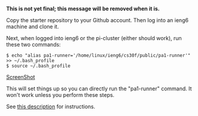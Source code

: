 **This is not yet final; this message will be removed when it is.**

Copy the starter repository to your Github account. Then log into an ieng6
machine and clone it.

Next, when logged into ieng6 or the pi-cluster (either should work), run these
two commands:

```
$ echo "alias pa1-runner='/home/linux/ieng6/cs30f/public/pa1-runner'" >> ~/.bash_profile
$ source ~/.bash_profile
```

[ScreenShot](./RunnerSetUp.png)

This will set things up so you can directly run the "pa1-runner" command.
It won't work unless you perform these steps.

See [this description](./description.pdf) for instructions.
